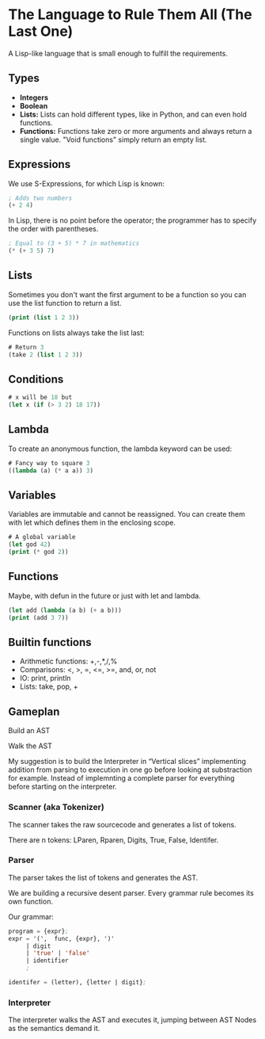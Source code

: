 # The Language to Rule Them All (The Last One)

A Lisp-like language that is small enough to fulfill the requirements.

## Types

- **Integers**
- **Boolean**
- **Lists:** Lists can hold different types, like in Python, and can even hold functions.
- **Functions:** Functions take zero or more arguments and always return a single value. "Void functions" simply return an empty list.

## Expressions

We use S-Expressions, for which Lisp is known:

```lisp
; Adds two numbers
(+ 2 4)
```

In Lisp, there is no point before the operator; the programmer has to specify the order with parentheses.

```lisp
; Equal to (3 + 5) * 7 in mathematics
(* (+ 3 5) 7)
```

## Lists

Sometimes you don't want the first argument to be a function so you can use the list function to return a list.

```lisp
(print (list 1 2 3))
```

Functions on lists always take the list last:

```lisp
# Return 3
(take 2 (list 1 2 3))
```

## Conditions

```lisp
# x will be 18 but
(let x (if (> 3 2) 18 17))
```

## Lambda

To create an anonymous function, the lambda keyword can be used:

```lisp
# Fancy way to square 3
((lambda (a) (* a a)) 3)
```

## Variables

Variables are immutable and cannot be reassigned. You can create them with let which defines them in the enclosing scope.

```lisp
# A global variable
(let god 42)
(print (* god 2))
```

## Functions

Maybe, with defun in the future or just with let and lambda.

```lisp
(let add (lambda (a b) (+ a b)))
(print (add 3 7))
```

## Builtin functions

- Arithmetic functions: +,-,*,/,%
- Comparisons: <, >, =, <=, >=, and, or, not
- IO: print, println
- Lists: take, pop, +

## Gameplan

Build an AST

Walk the AST

My suggestion is to build the Interpreter in “Vertical slices” implementing addition from parsing to execution in one go before looking at substraction for example. Instead of implemnting a complete parser for everything before starting on the interpreter.

### Scanner (aka Tokenizer)

The scanner takes the raw sourcecode and generates a list of tokens.

There are n tokens: LParen, Rparen, Digits, True, False, Identifer.

### Parser

The parser takes the list of tokens and generates the AST.

We are building a recursive desent parser. Every grammar rule becomes its own function.

Our grammar:

```lisp
program = {expr};
expr = '(',  func, {expr}, ')'
     | digit
     | 'true' | 'false'
     | identifier
     ;

identifer = (letter), {letter | digit};
```

### Interpreter

The interpreter walks the AST and executes it, jumping between AST Nodes as the semantics demand it.
